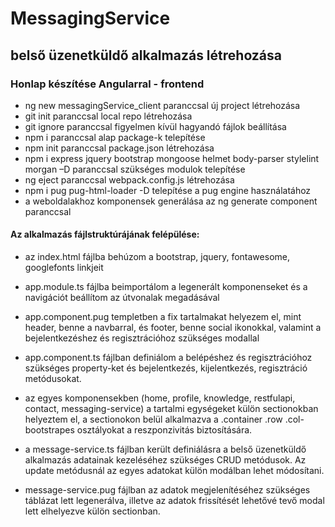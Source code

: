 # MessagingService

## belső üzenetküldő alkalmazás létrehozása

### Honlap készítése Angularral - frontend

* ng new messagingService_client paranccsal új project létrehozása
* git init paranccsal local repo létrehozása
* git ignore paranccsal figyelmen kívül hagyandó fájlok beállítása
* npm i paranccsal alap package-k telepítése
* npm init paranccsal package.json létrehozása
* npm i express jquery bootstrap mongoose helmet body-parser stylelint morgan –D paranccsal szükséges modulok telepítése
* ng eject paranccsal webpack.config.js létrehozása
* npm i pug pug-html-loader -D telepítése a pug engine használatához
* a weboldalakhoz komponensek generálása az ng generate component paranccsal

#### Az alkalmazás fájlstruktúrájának felépülése:

* az index.html fájlba behúzom a bootstrap, jquery, fontawesome, googlefonts linkjeit

* app.module.ts fájlba beimportálom a legenerált komponenseket és a navigációt beállítom az útvonalak megadásával

* app.component.pug templetben a fix tartalmakat helyezem el, mint header, benne a navbarral, és footer, benne social ikonokkal, valamint a bejelentkezéshez és regisztrációhoz szükséges modallal

* app.component.ts fájlban definiálom a belépéshez és regisztrációhoz szükséges property-ket és bejelentkezés, kijelentkezés, regisztráció metódusokat.

* az egyes komponensekben (home, profile, knowledge, restfulapi, contact, messaging-service) a tartalmi egységeket külön sectionokban helyeztem el, a sectionokon belül alkalmazva a .container .row .col- bootstrapes osztályokat a reszponzivitás biztosítására.

* a message-service.ts fájlban került definiálásra a belső üzenetküldő alkalmazás adatainak kezeléséhez szükséges CRUD metódusok. Az update metódusnál az egyes adatokat külön modálban lehet módosítani.

* message-service.pug fájlban az adatok megjelenítéséhez szükséges táblázat lett legenerálva, illetve az adatok frissítését lehetővé tevő modal lett elhelyezve külön sectionban.